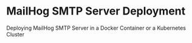 # MailHog SMTP Server Deployment
Deploying MailHog SMTP Server in a Docker Container or a Kubernetes Cluster
